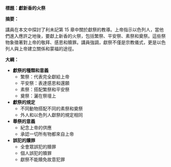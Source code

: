 **標題：獻新香的火祭**

**摘要：**

講員在本文中探討了利未記第 15 章中關於獻祭的教導。上帝指示以色列人，當他們進入應許之地後，要獻上新香的火祭，包括繁祭、平安祭、素祭和奠祭。這些祭物象徵著對上帝的敬拜、感恩和贖罪。講員強調，獻祭不僅是宗教儀式，更是以色列人與上帝建立關係和蒙福的途徑。

**大綱：**

* **獻祭的種類和意義**
    * 繁祭：代表完全獻給上帝
    * 平安祭：表達感恩和還願
    * 素祭：搭配繁祭和平安祭
    * 奠祭：灑在祭壇上
* **獻祭的規定**
    * 不同動物搭配不同的素祭和奠祭
    * 外人和以色列人獻祭的規定相同
* **舉祭的意義**
    * 紀念上帝的供應
    * 承認一切所有物都來自上帝
* **誤犯的贖罪**
    * 全會眾誤犯的贖罪
    * 個人誤犯的贖罪
    * 獻祭不能贖免故意犯罪